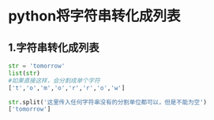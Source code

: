 # python将字符串转化成列表

## 1.字符串转化成列表

```python
str = 'tomorrow'
list(str)
#如果直接这样，会分割成单个字符
['t','o','m','o','r','r','o','w']

str.split('这里传入任何字符串没有的分割单位都可以，但是不能为空')
['tomorrow']
```

